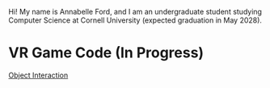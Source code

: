 Hi! My name is Annabelle Ford, and I am an undergraduate student studying Computer Science at Cornell University (expected graduation in May 2028).

# VR Game Code (In Progress)
[Object Interaction](object-interaction)
